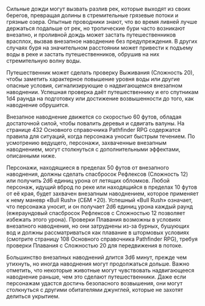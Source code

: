 Сильные дожди могут вызвать разлив рек, которые выходят из своих берегов, превращая долины в стремительные грязевые потоки и грязные озера. Опытные проводники знают, что во время ливней лучше держаться подальше от рек, но тропические бури часто возникают внезапно, и проливной дождь может застать путешественников врасплох, вызвав внезапное наводнение без предупреждения. В других случаях буря на значительном расстоянии может привести к подъему воды в реке и застать путешественников, обрушив на них стремительную волну воды.

Путешественник может сделать проверку Выживания (Сложность 20), чтобы заметить характерное повышение уровня воды или другие опасные условия, сигнализирующие о надвигающемся внезапном наводнении. Успешная проверка даёт путешественнику и его спутникам 1d4 раунда на подготовку или достижение возвышенности до того, как наводнение обрушится.

Внезапное наводнение движется со скоростью 60 футов, обладая достаточной силой, чтобы повалить деревья и сдвигать валуны. На странице 432 Основного справочника Pathfinder RPG содержатся правила для ситуаций, когда персонажа уносит быстрым течением. По усмотрению ведущего, персонажи, захваченные внезапным наводнением, могут столкнуться с дополнительными эффектами, описанными ниже.

Персонажи, находящиеся в пределах 50 футов от внезапного наводнения, должны сделать спасбросок Рефлексов (Сложность 12) или получить 2d6 единиц урона от летящих обломков. Любой персонаж, идущий вброд по реке или находящийся в пределах 10 футов от её края, будет захвачен внезапным наводнением, которое применяет к нему маневр «Bull Rush» (СБМ +20). Успешный «Bull Rush» означает, что персонажа уносит, и он получает 2d6 единиц урона каждый раунд (ежераундовый спасбросок Рефлексов с Сложностью 12 позволяет избежать этого урона). Проверки Плавания возможны в условиях внезапного наводнения, но они затруднены из-за бурных, бушующих вод и должны рассматриваться как плавание в штормовых условиях (смотрите страницу 108 Основного справочника Pathfinder RPG), требуя проверки Плавания с Сложностью 20 для передвижения в потоке.

Большинство внезапных наводнений длится 3d6 минут, прежде чем утихнуть, но иногда наводнения могут продолжаться дольше. Важно отметить, что некоторые животные могут чувствовать надвигающееся наводнение раньше, чем это сделают путешественники. Даже если персонажам удастся достичь безопасного возвышения, они могут столкнуться с другими обитателями джунглей, которые не захотят делиться укрытием.
